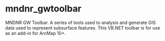 mndnr_gwtoolbar
===============

MNDNR GW Toolbar. A series of tools used to analysis and generate GIS data used to represent subsurface features. This VB.NET toolbar is for use as an add-in for ArcMap 10+.